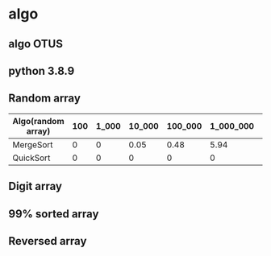 # algo
## algo OTUS  
## python 3.8.9

## Random array  
| Algo(random array) | 100 | 1_000 | 10_000 | 100_000 | 1_000_000 | 10_000_000 |
|--------------------|-----|-------|--------|---------|-----------|------------|
| MergeSort          | 0   | 0     | 0.05   | 0.48    | 5.94      | 79.47      |
| QuickSort          | 0   | 0     | 0      | 0       | 0         | 0          |
## Digit array  

## 99% sorted array  

## Reversed array  
